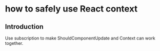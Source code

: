 # how to safely use React context

## Introduction

Use subscription to make ShouldComponentUpdate and Context can work together.